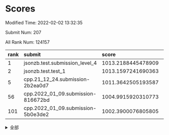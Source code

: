 # Scores

Modified Time: 2022-02-02 13:32:35

Submit Num: 207

All Rank Num: 124157

| rank |               submit               |       score        |       sigma        | pk_num |
| :--- | :--------------------------------- | :----------------- | :----------------- | :----- |
| 1    | jsonzb.test.submission_level_4     | 1013.2188445478909 | 0.8131946880911051 | 2399   |
| 2    | jsonzb.test.test_1                 | 1013.1597241690363 | 0.8286673481767789 | 2398   |
| 5    | cpp.21_12_24.submission-2b2ea0d7   | 1011.3642505193587 | 0.7647660536897805 | 2401   |
| 56   | cpp.2022_01_09.submission-816672bd | 1004.9915920310773 | 0.7163994029483064 | 2402   |
| 101  | cpp.2022_01_09.submission-5b0e3de2 | 1002.3900076805805 | 0.715413922680156  | 2396   |


<details>
<summary>全部</summary>

| rank |                 submit                 |       score        |       sigma        | pk_num |
| :--- | :------------------------------------- | :----------------- | :----------------- | :----- |
| 1    | jsonzb.test.submission_level_4         | 1013.2188445478909 | 0.8131946880911051 | 2399   |
| 2    | jsonzb.test.test_1                     | 1013.1597241690363 | 0.8286673481767789 | 2398   |
| 3    | gobigger.level_3.submission_level_3_32 | 1011.6145097833668 | 0.7656785953254875 | 2398   |
| 4    | gobigger.level_3.submission_level_3_7  | 1011.4420212468721 | 0.7670846264573663 | 2397   |
| 5    | cpp.21_12_24.submission-2b2ea0d7       | 1011.3642505193587 | 0.7647660536897805 | 2401   |
| 6    | gobigger.level_3.submission_level_3_24 | 1011.0679151185902 | 0.7604888604613751 | 2400   |
| 7    | gobigger.level_3.submission_level_3_5  | 1011.0325531772849 | 0.7716291705348115 | 2396   |
| 8    | gobigger.level_3.submission_level_3_40 | 1010.9673253102991 | 0.7578538386694025 | 2398   |
| 9    | gobigger.level_3.submission_level_3_27 | 1010.8882967502227 | 0.7599736613629604 | 2404   |
| 10   | gobigger.level_3.submission_level_3_16 | 1010.8621903750635 | 0.7695433507535919 | 2397   |
| 11   | gobigger.level_3.submission_level_3_17 | 1010.8307139519437 | 0.750349548331268  | 2400   |
| 12   | gobigger.level_3.submission_level_3_2  | 1010.8162434768846 | 0.7558931151416841 | 2396   |
| 13   | gobigger.level_3.submission_level_3_22 | 1010.7804949112234 | 0.7795772230345142 | 2397   |
| 14   | gobigger.level_3.submission_level_3_8  | 1010.6333453341142 | 0.7642984466662497 | 2401   |
| 15   | gobigger.level_3.submission_level_3_33 | 1010.444110973813  | 0.7521936878489933 | 2396   |
| 16   | gobigger.level_3.submission_level_3_44 | 1010.3653901526683 | 0.7537359006714467 | 2403   |
| 17   | gobigger.level_3.submission_level_3_26 | 1010.3384004826165 | 0.7682676889710021 | 2400   |
| 18   | gobigger.level_3.submission_level_3_23 | 1010.296430495855  | 0.7552217896910448 | 2399   |
| 19   | gobigger.level_3.submission_level_3_28 | 1010.270467771016  | 0.7677568580819181 | 2397   |
| 20   | gobigger.level_3.submission_level_3_0  | 1010.2346117887206 | 0.7654660044678111 | 2405   |
| 21   | gobigger.level_3.submission_level_3_10 | 1010.1821901862338 | 0.7512329304106875 | 2400   |
| 22   | gobigger.level_3.submission_level_3_34 | 1010.1812623108602 | 0.777460098546296  | 2402   |
| 23   | gobigger.level_3.submission_level_3_19 | 1010.1491876750334 | 0.7503504106813211 | 2396   |
| 24   | gobigger.level_3.submission_level_3_35 | 1010.1073198202233 | 0.7705581938837778 | 2400   |
| 25   | gobigger.level_3.submission_level_3_43 | 1010.0620639329176 | 0.796407172826527  | 2401   |
| 26   | gobigger.level_3.submission_level_3_13 | 1010.0200647162017 | 0.7423866363026579 | 2397   |
| 27   | gobigger.level_3.submission_level_3_9  | 1009.9288312213903 | 0.7668671731088129 | 2401   |
| 28   | gobigger.level_3.submission_level_3_29 | 1009.9268152966725 | 0.7578810425852435 | 2398   |
| 29   | gobigger.level_3.submission_level_3_37 | 1009.8337782442376 | 0.7645903332569306 | 2399   |
| 30   | gobigger.level_3.submission_level_3_30 | 1009.751342697646  | 0.7577729826379481 | 2400   |
| 31   | gobigger.level_3.submission_level_3_39 | 1009.7272941299996 | 0.7378595109904896 | 2393   |
| 32   | gobigger.level_3.submission_level_3_3  | 1009.6996001213219 | 0.7426730800173487 | 2400   |
| 33   | gobigger.level_3.submission_level_3_31 | 1009.6913303712885 | 0.7629530602426547 | 2402   |
| 34   | gobigger.level_3.submission_level_3_46 | 1009.6663977586478 | 0.764416755153448  | 2403   |
| 35   | gobigger.level_3.submission_level_3_49 | 1009.6014664384538 | 0.7685537566287772 | 2399   |
| 36   | gobigger.level_3.submission_level_3_1  | 1009.5956927594701 | 0.7334523085339577 | 2403   |
| 37   | gobigger.level_3.submission_level_3_36 | 1009.5892255263924 | 0.7555791543644578 | 2396   |
| 38   | gobigger.level_3.submission_level_3_41 | 1009.5079115571256 | 0.7545177712105273 | 2400   |
| 39   | gobigger.level_3.submission_level_3_47 | 1009.463198146302  | 0.7346669369604658 | 2400   |
| 40   | gobigger.level_3.submission_level_3_25 | 1009.4539328835492 | 0.7693490062392149 | 2404   |
| 41   | gobigger.level_3.submission_level_3_18 | 1009.3776642603308 | 0.7595386818194553 | 2398   |
| 42   | gobigger.level_3.submission_level_3_11 | 1009.3675019456797 | 0.7368420136681907 | 2402   |
| 43   | gobigger.level_3.submission_level_3_15 | 1009.3250890700951 | 0.748935669356875  | 2400   |
| 44   | gobigger.level_3.submission_level_3_20 | 1009.2455007334504 | 0.7306664805406954 | 2398   |
| 45   | gobigger.level_3.submission_level_3_48 | 1009.2237286185307 | 0.7529349440431552 | 2406   |
| 46   | gobigger.level_3.submission_level_3_14 | 1009.1974956396016 | 0.7480036584728634 | 2405   |
| 47   | gobigger.level_3.submission_level_3_4  | 1009.1131053426097 | 0.7436582996501361 | 2400   |
| 48   | gobigger.level_3.submission_level_3_6  | 1008.756762609801  | 0.7409412814807921 | 2402   |
| 49   | gobigger.level_3.submission_level_3_45 | 1008.7326056026316 | 0.7360892632779573 | 2403   |
| 50   | gobigger.level_3.submission_level_3_21 | 1008.4562411584998 | 0.7414078532033671 | 2397   |
| 51   | gobigger.level_3.submission_level_3_42 | 1008.4020840215054 | 0.7531329464885933 | 2402   |
| 52   | gobigger.level_3.submission_level_3_38 | 1008.3654349033718 | 0.7463258412036345 | 2400   |
| 53   | gobigger.level_3.submission_level_3_12 | 1007.5304852055912 | 0.7343257023083543 | 2395   |
| 54   | gobigger.level_1.submission_level_1_36 | 1006.1258150879568 | 0.7241511445391707 | 2402   |
| 55   | gobigger.level_1.submission_level_1_10 | 1005.4312811763597 | 0.719738211031351  | 2388   |
| 56   | cpp.2022_01_09.submission-816672bd     | 1004.9915920310773 | 0.7163994029483064 | 2402   |
| 57   | gobigger.level_1.submission_level_1_16 | 1004.8831366769832 | 0.7271470373343155 | 2396   |
| 58   | gobigger.level_1.submission_level_1_38 | 1004.3225299107067 | 0.7145239431211666 | 2396   |
| 59   | gobigger.level_1.submission_level_1_5  | 1004.3165227456686 | 0.7132413755068077 | 2399   |
| 60   | gobigger.level_1.submission_level_1_19 | 1004.2833616617762 | 0.7226677865791046 | 2399   |
| 61   | gobigger.level_1.submission_level_1_37 | 1004.2736435673423 | 0.7331915437357225 | 2399   |
| 62   | gobigger.level_1.submission_level_1_40 | 1004.1744960485505 | 0.7420405199619716 | 2398   |
| 63   | gobigger.level_1.submission_level_1_27 | 1004.1355701593458 | 0.7229280254282267 | 2399   |
| 64   | gobigger.level_1.submission_level_1_44 | 1004.123457679418  | 0.7160517658860578 | 2401   |
| 65   | gobigger.level_1.submission_level_1_12 | 1004.0309973675992 | 0.7224585949125286 | 2402   |
| 66   | gobigger.level_1.submission_level_1_46 | 1003.9843243279864 | 0.7139385469341569 | 2402   |
| 67   | gobigger.level_1.submission_level_1_13 | 1003.9102766770893 | 0.7262721351191956 | 2399   |
| 68   | gobigger.level_1.submission_level_1_35 | 1003.875935237357  | 0.725231363601533  | 2400   |
| 69   | gobigger.level_1.submission_level_1_18 | 1003.8364570825682 | 0.718509178507382  | 2399   |
| 70   | gobigger.level_1.submission_level_1_25 | 1003.8340705183135 | 0.7259829618263633 | 2400   |
| 71   | gobigger.level_1.submission_level_1_28 | 1003.7771351125648 | 0.7183469398295271 | 2396   |
| 72   | gobigger.level_1.submission_level_1_26 | 1003.7646887969987 | 0.7260938576917112 | 2397   |
| 73   | gobigger.level_1.submission_level_1_31 | 1003.7421777558634 | 0.7240278567573798 | 2397   |
| 74   | gobigger.level_1.submission_level_1_23 | 1003.7387162857149 | 0.7097635868959762 | 2397   |
| 75   | gobigger.level_1.submission_level_1_0  | 1003.7148859608498 | 0.7167540286525365 | 2402   |
| 76   | gobigger.level_1.submission_level_1_43 | 1003.7103572275852 | 0.7113711669252137 | 2395   |
| 77   | gobigger.level_1.submission_level_1_21 | 1003.6568843096688 | 0.7171977352665747 | 2399   |
| 78   | gobigger.level_1.submission_level_1_22 | 1003.6100847305919 | 0.7206647106962176 | 2403   |
| 79   | gobigger.level_1.submission_level_1_42 | 1003.5978861681921 | 0.7137434851263204 | 2407   |
| 80   | gobigger.level_1.submission_level_1_4  | 1003.4878757929298 | 0.7388065779667106 | 2398   |
| 81   | gobigger.level_1.submission_level_1_15 | 1003.4364639385517 | 0.717788739537606  | 2401   |
| 82   | gobigger.level_1.submission_level_1_39 | 1003.305273161555  | 0.7233743756863159 | 2402   |
| 83   | gobigger.level_1.submission_level_1_1  | 1003.2939783304428 | 0.7046965064329209 | 2400   |
| 84   | gobigger.level_1.submission_level_1_41 | 1003.2575758399115 | 0.7232185077592892 | 2393   |
| 85   | gobigger.level_1.submission_level_1_14 | 1003.2520563390809 | 0.7195499456025556 | 2403   |
| 86   | gobigger.level_1.submission_level_1_49 | 1003.2510739767855 | 0.7227443747159871 | 2396   |
| 87   | gobigger.level_1.submission_level_1_48 | 1003.2066652050377 | 0.7158253635267254 | 2400   |
| 88   | gobigger.level_1.submission_level_1_30 | 1003.200651222548  | 0.7112420399488438 | 2393   |
| 89   | gobigger.level_1.submission_level_1_20 | 1003.1569082222018 | 0.7057150111094364 | 2401   |
| 90   | gobigger.level_1.submission_level_1_2  | 1003.0108656708554 | 0.7200422827722147 | 2399   |
| 91   | gobigger.level_1.submission_level_1_17 | 1002.9784960043035 | 0.7104746760207732 | 2398   |
| 92   | gobigger.level_1.submission_level_1_24 | 1002.8779369529071 | 0.708996017357836  | 2396   |
| 93   | gobigger.level_1.submission_level_1_7  | 1002.73922608081   | 0.7099552264569191 | 2400   |
| 94   | gobigger.level_1.submission_level_1_34 | 1002.6750028812612 | 0.714734076983925  | 2401   |
| 95   | gobigger.level_1.submission_level_1_3  | 1002.5492587147519 | 0.7111770831631672 | 2402   |
| 96   | gobigger.level_1.submission_level_1_32 | 1002.5073229473048 | 0.7193728565564499 | 2399   |
| 97   | gobigger.level_1.submission_level_1_29 | 1002.4815315103851 | 0.7131395228602789 | 2400   |
| 98   | gobigger.level_1.submission_level_1_9  | 1002.465769897014  | 0.7157567794589841 | 2399   |
| 99   | gobigger.level_1.submission_level_1_47 | 1002.4456983441987 | 0.7339660682521291 | 2401   |
| 100  | gobigger.level_1.submission_level_1_8  | 1002.4140672516655 | 0.7035897196382652 | 2399   |
| 101  | cpp.2022_01_09.submission-5b0e3de2     | 1002.3900076805805 | 0.715413922680156  | 2396   |
| 102  | gobigger.level_1.submission_level_1_45 | 1002.187046829922  | 0.7138452716550387 | 2401   |
| 103  | gobigger.level_1.submission_level_1_33 | 1002.1850480490252 | 0.7244606157786769 | 2406   |
| 104  | gobigger.level_1.submission_level_1_11 | 1002.1845663746722 | 0.705874156351061  | 2397   |
| 105  | gobigger.level_1.submission_level_1_6  | 1001.8987656191246 | 0.7112978841104948 | 2402   |
| 106  | gobigger.random.submission_random_24   | 997.0000610811177  | 0.7069547130776614 | 2396   |
| 107  | gobigger.random.submission_random_32   | 996.7463580742804  | 0.7091089603608748 | 2396   |
| 108  | gobigger.random.submission_random_23   | 996.6608851070364  | 0.7197733069537698 | 2400   |
| 109  | gobigger.random.submission_random_46   | 996.613828375237   | 0.7191287640001552 | 2402   |
| 110  | gobigger.random.submission_random_40   | 996.5372541970311  | 0.7168493929089901 | 2400   |
| 111  | gobigger.random.submission_random_12   | 996.5365028350362  | 0.7203000914624176 | 2398   |
| 112  | gobigger.random.submission_random_36   | 996.4670679669098  | 0.7001657577947429 | 2396   |
| 113  | gobigger.random.submission_random_5    | 996.4532454067162  | 0.7111877346174309 | 2405   |
| 114  | gobigger.random.submission_random_30   | 996.4429095958131  | 0.7156302966903954 | 2399   |
| 115  | gobigger.random.submission_random_9    | 996.429929994174   | 0.7024842911760119 | 2399   |
| 116  | gobigger.random.submission_random_11   | 996.3737378036968  | 0.7068476036142323 | 2402   |
| 117  | gobigger.random.submission_random_45   | 996.3489311902288  | 0.7083896395924932 | 2396   |
| 118  | gobigger.random.submission_random_44   | 996.3476677286086  | 0.7081322202240429 | 2396   |
| 119  | gobigger.random.submission_random_1    | 996.3235781537315  | 0.7074263115251808 | 2397   |
| 120  | gobigger.random.submission_random_22   | 996.2569371572389  | 0.7108979006034996 | 2398   |
| 121  | gobigger.random.submission_random_29   | 996.1551371019881  | 0.7214553558262922 | 2401   |
| 122  | gobigger.random.submission_random_4    | 996.0661798413666  | 0.7164580137884209 | 2396   |
| 123  | gobigger.random.submission_random_19   | 996.0247934971267  | 0.7140503897325412 | 2399   |
| 124  | gobigger.random.submission_random_15   | 996.0177484799733  | 0.7222857831172055 | 2402   |
| 125  | gobigger.random.submission_random_47   | 995.9948353841394  | 0.7027825268646078 | 2402   |
| 126  | gobigger.random.submission_random_27   | 995.9866275615262  | 0.7076877553621088 | 2402   |
| 127  | gobigger.random.submission_random_2    | 995.9285277609473  | 0.7132863894179552 | 2395   |
| 128  | gobigger.random.submission_random_37   | 995.866069942595   | 0.7066652992958489 | 2405   |
| 129  | gobigger.random.submission_random_13   | 995.8345502793733  | 0.7096850534756418 | 2398   |
| 130  | gobigger.random.submission_random_49   | 995.8189670248838  | 0.7097602068149661 | 2399   |
| 131  | gobigger.random.submission_random_6    | 995.7287492939159  | 0.710230942843694  | 2401   |
| 132  | gobigger.random.submission_random_34   | 995.725092987115   | 0.7143777706782003 | 2402   |
| 133  | gobigger.random.submission_random_41   | 995.7229625713748  | 0.7029411780592698 | 2401   |
| 134  | gobigger.random.submission_random_42   | 995.6852508491952  | 0.71925702230989   | 2403   |
| 135  | gobigger.random.submission_random_48   | 995.6612250185464  | 0.7108311078401535 | 2397   |
| 136  | gobigger.random.submission_random_26   | 995.5435059270978  | 0.7106272570560438 | 2397   |
| 137  | gobigger.random.submission_random_8    | 995.4266029076115  | 0.7120245557423956 | 2393   |
| 138  | gobigger.random.submission_random_14   | 995.4231186925566  | 0.7070383873784489 | 2402   |
| 139  | gobigger.random.submission_random_16   | 995.4220406562172  | 0.7118080989164293 | 2400   |
| 140  | gobigger.random.submission_random_35   | 995.3363585918202  | 0.7204172461916584 | 2396   |
| 141  | gobigger.random.submission_random_31   | 995.2975218745627  | 0.7240499513145621 | 2399   |
| 142  | gobigger.random.submission_random_21   | 995.2871599917044  | 0.7147428883663611 | 2401   |
| 143  | gobigger.random.submission_random_17   | 995.2782227060061  | 0.7280225150144798 | 2398   |
| 144  | gobigger.random.submission_random_0    | 995.258596570618   | 0.726320685861359  | 2396   |
| 145  | gobigger.random.submission_random_3    | 995.1765472030394  | 0.7260836378073124 | 2399   |
| 146  | gobigger.random.submission_random_10   | 995.1740610626283  | 0.7109451269851875 | 2397   |
| 147  | gobigger.random.submission_random_28   | 995.117240527974   | 0.6999358092966645 | 2403   |
| 148  | gobigger.random.submission_random_39   | 994.9982656298778  | 0.7079509171174132 | 2398   |
| 149  | gobigger.random.submission_random_25   | 994.9800415687847  | 0.7142074757969593 | 2399   |
| 150  | gobigger.random.submission_random_33   | 994.8354358828042  | 0.7023325360283752 | 2401   |
| 151  | gobigger.random.submission_random_20   | 994.7898205987019  | 0.7308043437724436 | 2401   |
| 152  | gobigger.random.submission_random_18   | 994.680730567766   | 0.7161323008995296 | 2393   |
| 153  | gobigger.random.submission_random_7    | 994.657986528665   | 0.7090156992414057 | 2395   |
| 154  | gobigger.random.submission_random_43   | 994.3560772053522  | 0.7194033771227334 | 2397   |
| 155  | gobigger.random.submission_random_38   | 994.3137026470024  | 0.700160067743581  | 2399   |
| 156  | gobigger.level_2.submission_level_2_16 | 993.5405072069408  | 0.7285193001644419 | 2400   |
| 157  | gobigger.level_2.submission_level_2_40 | 993.4678137825485  | 0.7289105107603401 | 2397   |
| 158  | gobigger.level_2.submission_level_2_1  | 993.4113470785377  | 0.7238312178293049 | 2402   |
| 159  | gobigger.level_2.submission_level_2_27 | 993.2940638895694  | 0.7395267076800754 | 2403   |
| 160  | gobigger.level_2.submission_level_2_20 | 993.2297633810792  | 0.7342605316719011 | 2395   |
| 161  | gobigger.level_2.submission_level_2_23 | 993.201540028616   | 0.7356600310011482 | 2401   |
| 162  | gobigger.level_2.submission_level_2_36 | 993.0904355343712  | 0.7204881622192372 | 2399   |
| 163  | gobigger.level_2.submission_level_2_6  | 992.9797186403231  | 0.7242899905852178 | 2396   |
| 164  | gobigger.level_2.submission_level_2_43 | 992.9056293727028  | 0.7466606232885783 | 2401   |
| 165  | gobigger.level_2.submission_level_2_30 | 992.7798777033802  | 0.7384705197060129 | 2402   |
| 166  | gobigger.level_2.submission_level_2_21 | 992.7509722933996  | 0.736190630612418  | 2397   |
| 167  | gobigger.level_2.submission_level_2_10 | 992.7079813995583  | 0.7595373618790797 | 2395   |
| 168  | gobigger.level_2.submission_level_2_15 | 992.6196082404647  | 0.7464106342948152 | 2396   |
| 169  | gobigger.level_2.submission_level_2_11 | 992.5714130242137  | 0.7325505621190576 | 2397   |
| 170  | gobigger.level_2.submission_level_2_39 | 992.567697920839   | 0.7372083042253379 | 2398   |
| 171  | gobigger.level_2.submission_level_2_12 | 992.5184658132607  | 0.7506501534578915 | 2398   |
| 172  | gobigger.level_2.submission_level_2_48 | 992.5159735959087  | 0.7369291561740713 | 2396   |
| 173  | gobigger.level_2.submission_level_2_35 | 992.4985113892526  | 0.7262065499684072 | 2401   |
| 174  | gobigger.level_2.submission_level_2_24 | 992.4879493675402  | 0.7371671237928592 | 2398   |
| 175  | gobigger.level_2.submission_level_2_31 | 992.484732772922   | 0.7333111983022699 | 2404   |
| 176  | gobigger.level_2.submission_level_2_26 | 992.4257643796562  | 0.7426558214818388 | 2401   |
| 177  | gobigger.level_2.submission_level_2_41 | 992.3975264915607  | 0.7325901050791644 | 2395   |
| 178  | gobigger.level_2.submission_level_2_46 | 992.2438943859253  | 0.7346026635493823 | 2399   |
| 179  | gobigger.level_2.submission_level_2_2  | 992.2354612407681  | 0.7530941945095132 | 2399   |
| 180  | gobigger.level_2.submission_level_2_19 | 992.2205058424416  | 0.7272444678896216 | 2401   |
| 181  | gobigger.level_2.submission_level_2_14 | 992.1786140973422  | 0.7382942936441841 | 2394   |
| 182  | gobigger.level_2.submission_level_2_4  | 992.1743571531449  | 0.7506855800665355 | 2403   |
| 183  | gobigger.level_2.submission_level_2_34 | 992.1505133288533  | 0.7285039208525672 | 2397   |
| 184  | gobigger.level_2.submission_level_2_38 | 991.8918670363871  | 0.7513584893870717 | 2403   |
| 185  | gobigger.level_2.submission_level_2_3  | 991.8880898186021  | 0.7377571899545334 | 2403   |
| 186  | gobigger.level_2.submission_level_2_17 | 991.8007031542725  | 0.7268455311240944 | 2399   |
| 187  | gobigger.level_2.submission_level_2_5  | 991.7833405572526  | 0.748592222027614  | 2399   |
| 188  | gobigger.level_2.submission_level_2_29 | 991.7757605215018  | 0.761334392862416  | 2398   |
| 189  | gobigger.level_2.submission_level_2_8  | 991.7219365303724  | 0.7473967224880591 | 2398   |
| 190  | gobigger.level_2.submission_level_2_45 | 991.6535260883741  | 0.7411861826554709 | 2400   |
| 191  | gobigger.level_2.submission_level_2_28 | 991.6480745492514  | 0.7448919121965907 | 2396   |
| 192  | gobigger.level_2.submission_level_2_13 | 991.4848320719267  | 0.7433191216498478 | 2400   |
| 193  | gobigger.level_2.submission_level_2_44 | 991.4604594298056  | 0.7495790170178083 | 2398   |
| 194  | gobigger.level_2.submission_level_2_25 | 991.4574445663659  | 0.7471253713431427 | 2400   |
| 195  | gobigger.level_2.submission_level_2_9  | 991.4425145712682  | 0.7402977585354706 | 2402   |
| 196  | gobigger.level_2.submission_level_2_7  | 991.3934063783877  | 0.7577519567162175 | 2397   |
| 197  | gobigger.level_2.submission_level_2_49 | 991.2866378103074  | 0.7591907376921364 | 2400   |
| 198  | gobigger.level_2.submission_level_2_0  | 991.1425186467347  | 0.7643587555953613 | 2398   |
| 199  | gobigger.level_2.submission_level_2_22 | 991.1240013124028  | 0.7431953726078852 | 2400   |
| 200  | gobigger.level_2.submission_level_2_33 | 991.1153878546081  | 0.7431967731895028 | 2398   |
| 201  | gobigger.level_2.submission_level_2_42 | 991.1069094540048  | 0.7345390110038396 | 2401   |
| 202  | gobigger.level_2.submission_level_2_37 | 990.850767154211   | 0.7461408188900884 | 2399   |
| 203  | gobigger.level_2.submission_level_2_32 | 990.2996820728962  | 0.7586829435611537 | 2400   |
| 204  | gobigger.level_2.submission_level_2_18 | 990.2620153201178  | 0.7733162876340195 | 2394   |
| 205  | gobigger.level_2.submission_level_2_47 | 989.974495140104   | 0.7707874220718585 | 2401   |
| 206  | gobigger.none.submission_none_0        | 976.9440372884494  | 1.4134203751416017 | 2394   |
| 207  | gobigger.none.submission_none_1        | 976.707551845795   | 1.3204708569334433 | 2400   |

</details>